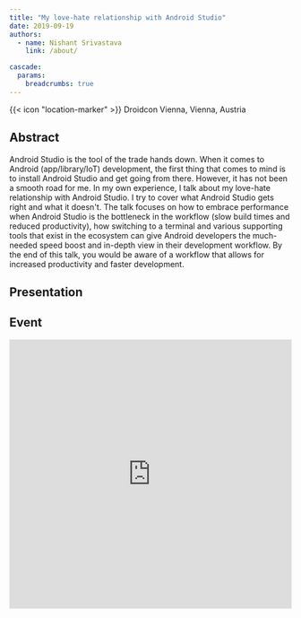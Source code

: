 ```yaml
---
title: "My love-hate relationship with Android Studio"
date: 2019-09-19
authors:
  - name: Nishant Srivastava
    link: /about/

cascade:
  params:
    breadcrumbs: true
---
```


{{< icon "location-marker" >}} Droidcon Vienna, Vienna, Austria

<!--more-->

## Abstract

Android Studio is the tool of the trade hands down. When it comes to Android (app/library/IoT) development, the first thing that comes to mind is to install Android Studio and get going from there. However, it has not been a smooth road for me. In my own experience, I talk about my love-hate relationship with Android Studio. I try to cover what Android Studio gets right and what it doesn't. The talk focuses on how to embrace performance when Android Studio is the bottleneck in the workflow (slow build times and reduced productivity), how switching to a terminal and various supporting tools that exist in the ecosystem can give Android developers the much-needed speed boost and in-depth view in their development workflow. By the end of this talk, you would be aware of a workflow that allows for increased productivity and faster development.

## Presentation

<script async class="speakerdeck-embed" data-id="8f78b1e5882140698f63d7ab6610f576" data-ratio="1.77777777777778" src="//speakerdeck.com/assets/embed.js"></script>

## Event

<iframe src="https://web.archive.org/web/20190921195636/https://droidcon.at/schedule/#session-108" frameborder="0" width="100%" height="480" allowfullscreen="true" mozallowfullscreen="true" webkitallowfullscreen="true"></iframe>
